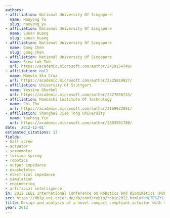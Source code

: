 ```yaml
---
authors:
- affiliation: National University Of Singapore
  name: Haoyong Yu
  slug: haoyong_yu
- affiliation: National University Of Singapore
  name: Sunan Huang
  slug: sunan_huang
- affiliation: National University Of Singapore
  name: Gong Chen
  slug: gong_chen
- affiliation: National University Of Singapore
  name: Siew-Lok Toh
  url: https://academic.microsoft.com/author/2429154749/
- affiliation: null
  name: Manolo Sta Cruz
  url: https://academic.microsoft.com/author/2225819927/
- affiliation: University Of Stuttgart
  name: Yessine Ghorbel
  url: https://academic.microsoft.com/author/2227056733/
- affiliation: Maebashi Institute Of Technology
  name: Chi Zhu
  url: https://academic.microsoft.com/author/2169932051/
- affiliation: Shanghai Jiao Tong University
  name: Yuehong Yin
  url: https://academic.microsoft.com/author/2893591780/
date: '2012-12-01'
estimated_citations: 13
fields:
- ball screw
- actuator
- servomotor
- torsion spring
- robotics
- output impedance
- exoskeleton
- electrical impedance
- simulation
- engineering
- artificial intelligence
in: 2012 IEEE International Conference on Robotics and Biomimetics (ROBIO)
src: https://dblp.uni-trier.de/db/conf/robio/robio2012.html#YuHCTCGZY12
title: Design and analysis of a novel compact compliant actuator with variable impedance
year: 2012
---
```

